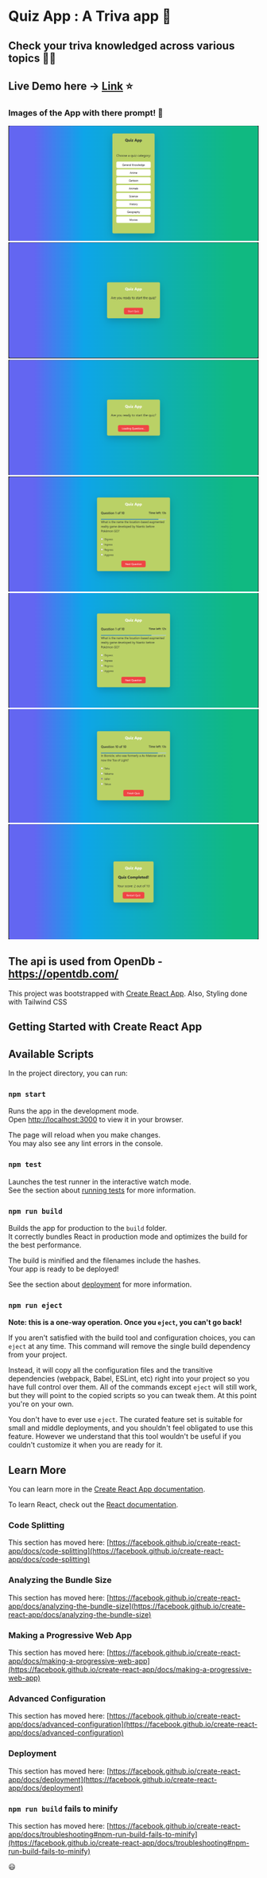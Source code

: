 # Quiz App : A Triva app :tada:

<!-- put topic option and give answers if correct/wrongZ -->
<!-- geography, animal -->


## Check your triva knowledged across various topics 🚀💡

## Live Demo here  -> [Link](https://trivaquizapp.netlify.app/) ⭐

<!-- ## Working of the App Video -> [Link](https://youtu.be/5e3aaIEiau8)✨ -->

### Images of the App with there prompt! :memo:
![Image 0](https://github.com/Neel-max-cpu/QuizzApp/blob/main/public/image/0.png?raw=true)
![Image 1](https://github.com/Neel-max-cpu/QuizzApp/blob/main/public/image/1.png?raw=true)
![Image 2](https://github.com/Neel-max-cpu/QuizzApp/blob/main/public/image/2.png?raw=true)
![Image 3](https://github.com/Neel-max-cpu/QuizzApp/blob/main/public/image/3.png?raw=true)
![Image 4](https://github.com/Neel-max-cpu/QuizzApp/blob/main/public/image/4.png?raw=true)
![Image 5](https://github.com/Neel-max-cpu/QuizzApp/blob/main/public/image/5.png?raw=true)
![Image 6](https://github.com/Neel-max-cpu/QuizzApp/blob/main/public/image/6.png?raw=true)


## The api is used from OpenDb - https://opentdb.com/

This project was bootstrapped with [Create React App](https://github.com/facebook/create-react-app).
Also, Styling done with Tailwind CSS

## Getting Started with Create React App
## Available Scripts

In the project directory, you can run:

### `npm start`

Runs the app in the development mode.\
Open [http://localhost:3000](http://localhost:3000) to view it in your browser.

The page will reload when you make changes.\
You may also see any lint errors in the console.

### `npm test`

Launches the test runner in the interactive watch mode.\
See the section about [running tests](https://facebook.github.io/create-react-app/docs/running-tests) for more information.

### `npm run build`

Builds the app for production to the `build` folder.\
It correctly bundles React in production mode and optimizes the build for the best performance.

The build is minified and the filenames include the hashes.\
Your app is ready to be deployed!

See the section about [deployment](https://facebook.github.io/create-react-app/docs/deployment) for more information.

### `npm run eject`

**Note: this is a one-way operation. Once you `eject`, you can't go back!**

If you aren't satisfied with the build tool and configuration choices, you can `eject` at any time. This command will remove the single build dependency from your project.

Instead, it will copy all the configuration files and the transitive dependencies (webpack, Babel, ESLint, etc) right into your project so you have full control over them. All of the commands except `eject` will still work, but they will point to the copied scripts so you can tweak them. At this point you're on your own.

You don't have to ever use `eject`. The curated feature set is suitable for small and middle deployments, and you shouldn't feel obligated to use this feature. However we understand that this tool wouldn't be useful if you couldn't customize it when you are ready for it.

## Learn More

You can learn more in the [Create React App documentation](https://facebook.github.io/create-react-app/docs/getting-started).

To learn React, check out the [React documentation](https://reactjs.org/).

### Code Splitting

This section has moved here: [https://facebook.github.io/create-react-app/docs/code-splitting](https://facebook.github.io/create-react-app/docs/code-splitting)

### Analyzing the Bundle Size

This section has moved here: [https://facebook.github.io/create-react-app/docs/analyzing-the-bundle-size](https://facebook.github.io/create-react-app/docs/analyzing-the-bundle-size)

### Making a Progressive Web App

This section has moved here: [https://facebook.github.io/create-react-app/docs/making-a-progressive-web-app](https://facebook.github.io/create-react-app/docs/making-a-progressive-web-app)

### Advanced Configuration

This section has moved here: [https://facebook.github.io/create-react-app/docs/advanced-configuration](https://facebook.github.io/create-react-app/docs/advanced-configuration)

### Deployment

This section has moved here: [https://facebook.github.io/create-react-app/docs/deployment](https://facebook.github.io/create-react-app/docs/deployment)

### `npm run build` fails to minify

This section has moved here: [https://facebook.github.io/create-react-app/docs/troubleshooting#npm-run-build-fails-to-minify](https://facebook.github.io/create-react-app/docs/troubleshooting#npm-run-build-fails-to-minify)

😃